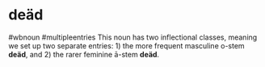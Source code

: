 # deäd
#wbnoun
#multipleentries
This noun has two inflectional classes, meaning we set up two separate entries: 1) the more frequent masculine o-stem **deäd**, and 2) the rarer feminine ā-stem **deäd**.